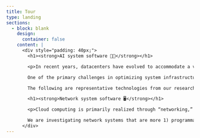 ```yaml
---
title: Tour
type: landing
sections:
  - block: blank
    design:
      container: false  
    content: |
      <div style="padding: 40px;">
        <h1><strong>AI system software 🤹🏻</strong></h1>

        <p>In recent years, datacenters have evolved to accommodate a variety of heterogeneous workloads and devices. A prominent example is distributed deep learning training, which enables the development of large-scale AI models like GPT, DALL-E or LLaMA, demanding over 530 billion hyperparameters and utilizing hundreds of GPU nodes. As a result, optimizing infrastructure utilization and efficiency has become crucial. However, recent data from major cloud providers such as Microsoft and Alibaba reveal average GPU utilization rates of only 52.4% and 25.4%, respectively. This underutilization signifies a considerable waste of datacenter infrastructure resources, highlighting the need for more effective strategies to improve efficiency and utilization.

        One of the primary challenges in optimizing system infrastructure is that deep learning workloads have not yet been characterized by system software. Despite significant advancements in the field, determining the optimal training configuration, such as the GPU type and number of GPUs, remains unknown, resulting in unpredictable training times. This issue makes it impossible to optimize scheduling or system techniques on AI tasks. Also, severe overallocation of GPUs exist in datacenters. These resource inefficiency problems necessitate more efficient system management strategies.

        The following are representative technologies from our research.</p>

        <h1><strong>Network system software 🖥️</strong></h1>

        <p>Cloud computing is primarily realized through “networking,” which is utilized for either 1) device-to-device communication within a node or 2) node-to-node communication. In this context, the network infrastructure of datacenters must be virtualized to isolate performance and resource usage between tenants. However, current datacenters do not allow tenants to create or control their virtual network infrastructure, such as virtual switches, virtual links, and virtual topologies. Instead, the virtual network infrastructure is configured and managed solely by the datacenter administrators, which is in stark contrast to server virtualization. In particular, considering that customized operations of network resources (e.g., in-network computing) are one of the major building blocks of upcoming networking systems such as those beyond 5G, this issue is critical. As a result, system researchers have sought to make the network infrastructure controllable by "software" (known as software-defined networking, or SDN) to enable users of the network infrastructure to freely access, virtualize, and customize it (programmability).

        We are investigating network systems that are more 1) programmable, 2) high-performance, and 3) reliable for connecting heterogeneous devices and enabling services in this context. The following are examples of our technologies.</p>
      </div>
---
```




<!-- ---
title: Tour
date: 2022-10-24

type: landing

sections:
  - block: slider
    content:
      slides:
      - title: 👋 Research
        content: 
        align: center
        # background:
        #   image:
        #     filename: coders.jpg
        #     filters:
        #       brightness: 0.7
        #   position: right
        #   color: '#666'
      # - title: Lunch & Learn ☕️
      #   content: 'Share your knowledge with the group and explore exciting new topics together!'
      #   align: left
      #   background:
      #     image:
      #       filename: contact.jpg
      #       filters:
      #         brightness: 0.7
      #     position: center
      #     color: '#555'
      # - title: World-Class Semiconductor Lab
      #   content: 'Just opened last month!'
      #   align: right
      #   background:
      #     image:
      #       filename: welcome.jpg
      #       filters:
      #         brightness: 0.5
      #     position: center
      #     color: '#333'
      #   link:
      #     icon: graduation-cap
      #     icon_pack: fas
      #     text: Join Us
      #     url: ../contact/
    # design:
    #   # Slide height is automatic unless you force a specific height (e.g. '400px')
    #   slide_height: ''
    #   is_fullscreen: false
    #   # Automatically transition through slides?
    #   loop: false
    #   # Duration of transition between slides (in ms)
    #   interval: 2000
--- -->
